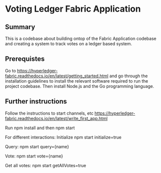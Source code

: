 # Voting Ledger Fabric Application

## Summary

This is a codebase about building ontop of the Fabric Application codebase and creating a system to track votes on a ledger based system.

## Prerequistes

Go to https://hyperledger-fabric.readthedocs.io/en/latest/getting_started.html and go through the installation guidelines to install the relevant software required to run the project codebase. Then install Node.js and the Go programming language.

## Further instructions

Follow the instructions to start channels, etc
https://hyperledger-fabric.readthedocs.io/en/latest/write_first_app.html

Run npm install and then npm start

For different interactions:
Initialize
npm start initialize=true

Query:
npm start query={name}

Vote:
npm start vote={name}

Get all votes:
npm start getAllVotes=true



